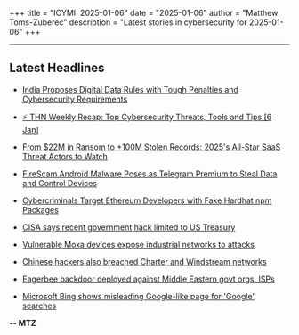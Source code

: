 +++
title = "ICYMI: 2025-01-06"
date = "2025-01-06"
author = "Matthew Toms-Zuberec"
description = "Latest stories in cybersecurity for 2025-01-06"
+++

---------------------------------------------------------------------------
## Latest Headlines
- [India Proposes Digital Data Rules with Tough Penalties and Cybersecurity Requirements](https://thehackernews.com/2025/01/india-proposes-digital-data-rules-with.html)

- [⚡ THN Weekly Recap: Top Cybersecurity Threats, Tools and Tips [6 Jan]](https://thehackernews.com/2025/01/thn-weekly-recap-top-cybersecurity.html)

- [From $22M in Ransom to +100M Stolen Records: 2025's All-Star SaaS Threat Actors to Watch](https://thehackernews.com/2025/01/from-22m-in-ransom-to-100m-stolen.html)

- [FireScam Android Malware Poses as Telegram Premium to Steal Data and Control Devices](https://thehackernews.com/2025/01/firescam-android-malware-poses-as.html)

- [Cybercriminals Target Ethereum Developers with Fake Hardhat npm Packages](https://thehackernews.com/2025/01/russian-speaking-attackers-target.html)

- [CISA says recent government hack limited to US Treasury](https://www.bleepingcomputer.com/news/security/cisa-says-recent-government-hack-limited-to-us-treasury/)

- [Vulnerable Moxa devices expose industrial networks to attacks](https://www.bleepingcomputer.com/news/security/vulnerable-moxa-devices-expose-industrial-networks-to-attacks/)

- [Chinese hackers also breached Charter and Windstream networks](https://www.bleepingcomputer.com/news/security/charter-and-windstream-among-nine-us-telecoms-hacked-by-china/)

- [Eagerbee backdoor deployed against Middle Eastern govt orgs, ISPs](https://www.bleepingcomputer.com/news/security/eagerbee-backdoor-deployed-against-middle-eastern-govt-orgs-isps/)

- [Microsoft Bing shows misleading Google-like page for 'Google' searches](https://www.bleepingcomputer.com/news/microsoft/microsoft-bing-shows-misleading-google-like-page-for-google-searches/)

**-- MTZ**